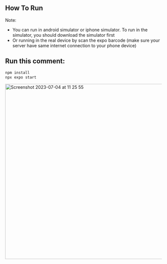 ## How To Run

Note:

- You can run in android simulator or iphone simulator. To run in the simulator, you should download the simulator first
- Or running in the real device by scan the expo barcode (make sure your server have same internet connection to your phone device)


## Run this comment:
```bash
npm install
npx expo start
```

<img width="565" alt="Screenshot 2023-07-04 at 11 25 55" src="https://github.com/silviaphungky/crypto-apps/assets/55534481/bcc39e8d-60e5-4d2e-ad4a-0a94a2ff5fe6">

